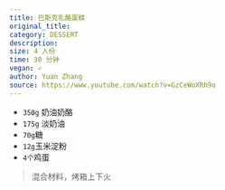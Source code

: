 ```yaml
---
title: 巴斯克乳酪蛋糕
original_title: 
category: DESSERT
description: 
size: 4 人份
time: 30 分钟 
vegan: ✓
author: Yuan Zhang
source: https://www.youtube.com/watch?v=GzCeWoXRh9o 
---
```


* `350g` 奶油奶酪
* `175g` 淡奶油
* `70g`糖
* `12g`玉米淀粉
* `4个`鸡蛋

> 混合材料，烤箱上下火
